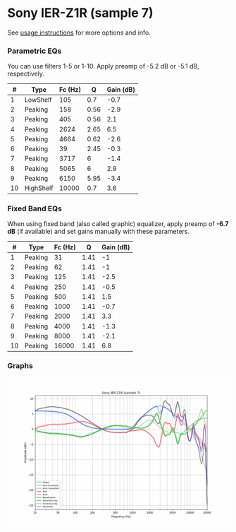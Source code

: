 # Sony IER-Z1R (sample 7)
See [usage instructions](https://github.com/jaakkopasanen/AutoEq#usage) for more options and info.

### Parametric EQs
You can use filters 1-5 or 1-10. Apply preamp of -5.2 dB or -5.1 dB, respectively.

|   # | Type      |   Fc (Hz) |    Q |   Gain (dB) |
|-----|-----------|-----------|------|-------------|
|   1 | LowShelf  |       105 | 0.7  |        -0.7 |
|   2 | Peaking   |       158 | 0.56 |        -2.9 |
|   3 | Peaking   |       405 | 0.56 |         2.1 |
|   4 | Peaking   |      2624 | 2.65 |         6.5 |
|   5 | Peaking   |      4664 | 0.62 |        -2.6 |
|   6 | Peaking   |        39 | 2.45 |        -0.3 |
|   7 | Peaking   |      3717 | 6    |        -1.4 |
|   8 | Peaking   |      5065 | 6    |         2.9 |
|   9 | Peaking   |      6150 | 5.95 |        -3.4 |
|  10 | HighShelf |     10000 | 0.7  |         3.6 |

### Fixed Band EQs
When using fixed band (also called graphic) equalizer, apply preamp of **-6.7 dB** (if available) and set gains manually with these parameters.

|   # | Type    |   Fc (Hz) |    Q |   Gain (dB) |
|-----|---------|-----------|------|-------------|
|   1 | Peaking |        31 | 1.41 |        -1   |
|   2 | Peaking |        62 | 1.41 |        -1   |
|   3 | Peaking |       125 | 1.41 |        -2.5 |
|   4 | Peaking |       250 | 1.41 |        -0.5 |
|   5 | Peaking |       500 | 1.41 |         1.5 |
|   6 | Peaking |      1000 | 1.41 |        -0.7 |
|   7 | Peaking |      2000 | 1.41 |         3.3 |
|   8 | Peaking |      4000 | 1.41 |        -1.3 |
|   9 | Peaking |      8000 | 1.41 |        -2.1 |
|  10 | Peaking |     16000 | 1.41 |         6.8 |

### Graphs
![](./Sony%20IER-Z1R%20(sample%207).png)
